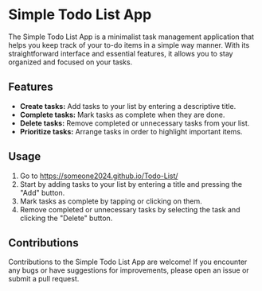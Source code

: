 # Simple Todo List App

The Simple Todo List App is a minimalist task management application that helps you keep track of your to-do items in a simple way manner. With its straightforward interface and essential features, it allows you to stay organized and focused on your tasks.

## Features

- **Create tasks:** Add tasks to your list by entering a descriptive title.
- **Complete tasks:** Mark tasks as complete when they are done.
- **Delete tasks:** Remove completed or unnecessary tasks from your list.
- **Prioritize tasks:** Arrange tasks in order to highlight important items.

## Usage

1. Go to https://someone2024.github.io/Todo-List/
2. Start by adding tasks to your list by entering a title and pressing the "Add" button.
3. Mark tasks as complete by tapping or clicking on them.
4. Remove completed or unnecessary tasks by selecting the task and clicking the "Delete" button.


## Contributions

Contributions to the Simple Todo List App are welcome! If you encounter any bugs or have suggestions for improvements, please open an issue or submit a pull request.
